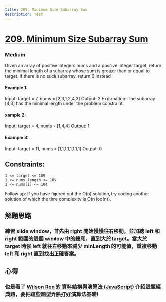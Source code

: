```yaml
---
title: 209. Minimum Size Subarray Sum
description: Test
---
```


# [209. Minimum Size Subarray Sum](https://leetcode.com/problems/minimum-size-subarray-sum/)
### Medium

Given an array of positive integers nums and a positive integer target, return the minimal length of a 
subarray
 whose sum is greater than or equal to target. If there is no such subarray, return 0 instead.

 

#### Example 1:
Input: target = 7, nums = [2,3,1,2,4,3]
Output: 2
Explanation: The subarray [4,3] has the minimal length under the problem constraint.

#### xample 2:
Input: target = 4, nums = [1,4,4]
Output: 1

#### Example 3:
Input: target = 11, nums = [1,1,1,1,1,1,1,1]
Output: 0


## Constraints:
```
1 <= target <= 109
1 <= nums.length <= 105
1 <= nums[i] <= 104
```

Follow up: If you have figured out the O(n) solution, try coding another solution of which the time complexity is O(n log(n)).
## 解題思路
### 練習 slide window，首先由 right 開始慢慢往右移動，並加總 left 和 right 範圍的這個 window 中的總和，直到大於 target。當大於 target 時候 left 就往右移動來減少 minLength 的可能值，重複移動 left 和 right 直到找出正確答案。

## 心得
### 也是看了 [Wilson Ren 的 資料結構與演算法 (JavaScript)](https://www.udemy.com/course/algorithm-data-structure) 介紹這題經典題，要把這些題型弄熟打好演算法基礎!